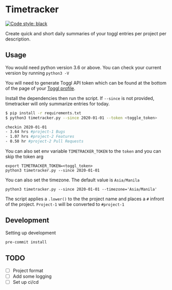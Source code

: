 # Timetracker

<a href="https://github.com/psf/black"><img alt="Code style: black" src="https://img.shields.io/badge/code%20style-black-000000.svg"></a>

Create quick and short daily summaries of your toggl entries per project per description.

## Usage

You would need python version 3.6 or above. You can check your current version by running `python3 -V`

You will need to generate Toggl API token which can be found at the bottom of the page of your [Toggl profile](https://track.toggl.com/app/profile).

Install the dependencies then run the script. If `--since` is not provided, timetracker will only summarize entries for today.

```bash
$ pip install -r requirements.txt
$ python3 timetracker.py --since 2020-01-01 --token <toggle_token>

checkin 2020-01-01
- 3.64 hrs #project-1 Bugs
- 1.07 hrs #project-2 Features
- 0.50 hr #project-2 Pull Requests
```

You can also set env variable `TIMETRACKER_TOKEN` to the `token` and you can skip
the token arg
```
export TIMETRACKER_TOKEN=<toggl_token>
python3 timetracker.py --since 2020-01-01
```

You can also set the timezone. The default value is `Asia/Manila`
```
python3 timetracker.py --since 2020-01-01 --timezone='Asia/Manila'
```

The script applies a `.lower()` to the the project name and places a `#` infront of the project. `Project-1` will be converted to `#project-1`

## Development
Setting up development

```bash
pre-commit install
```

## TODO
- [ ] Project format
- [ ] Add some logging
- [ ] Set up ci/cd
